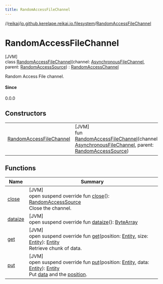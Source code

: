 ```yaml
---
title: RandomAccessFileChannel
---
```

//[reikai](../../../index.html)/[io.github.kerelape.reikai.io.filesystem](../index.html)/[RandomAccessFileChannel](index.html)



# RandomAccessFileChannel



[JVM]\
class [RandomAccessFileChannel](index.html)(channel: [AsynchronousFileChannel](https://docs.oracle.com/javase/8/docs/api/java/nio/channels/AsynchronousFileChannel.html), parent: [RandomAccessSource](../../io.github.kerelape.reikai.io/-random-access-source/index.html)) : [RandomAccessChannel](../../io.github.kerelape.reikai.io/-random-access-channel/index.html)

Random Access File channel.



#### Since



0.0.0



## Constructors


| | |
|---|---|
| [RandomAccessFileChannel](-random-access-file-channel.html) | [JVM]<br>fun [RandomAccessFileChannel](-random-access-file-channel.html)(channel: [AsynchronousFileChannel](https://docs.oracle.com/javase/8/docs/api/java/nio/channels/AsynchronousFileChannel.html), parent: [RandomAccessSource](../../io.github.kerelape.reikai.io/-random-access-source/index.html)) |


## Functions


| Name | Summary |
|---|---|
| [close](close.html) | [JVM]<br>open suspend override fun [close](close.html)(): [RandomAccessSource](../../io.github.kerelape.reikai.io/-random-access-source/index.html)<br>Close the channel. |
| [dataize](dataize.html) | [JVM]<br>open suspend override fun [dataize](dataize.html)(): [ByteArray](https://kotlinlang.org/api/latest/jvm/stdlib/kotlin/-byte-array/index.html) |
| [get](get.html) | [JVM]<br>open suspend override fun [get](get.html)(position: [Entity](../../io.github.kerelape.reikai.core/-entity/index.html), size: [Entity](../../io.github.kerelape.reikai.core/-entity/index.html)): [Entity](../../io.github.kerelape.reikai.core/-entity/index.html)<br>Retrieve chunk of data. |
| [put](put.html) | [JVM]<br>open suspend override fun [put](put.html)(position: [Entity](../../io.github.kerelape.reikai.core/-entity/index.html), data: [Entity](../../io.github.kerelape.reikai.core/-entity/index.html)): [Entity](../../io.github.kerelape.reikai.core/-entity/index.html)<br>Put [data](put.html) and the [position](put.html). |

